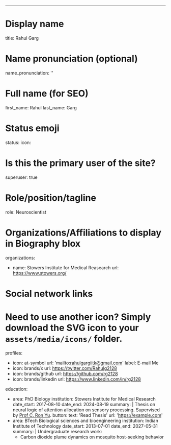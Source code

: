 ---
# Display name
title: Rahul Garg

# Name pronunciation (optional)
name_pronunciation: ''

# Full name (for SEO)
first_name: Rahul
last_name: Garg

# Status emoji
status:
  icon: 

# Is this the primary user of the site?
superuser: true

# Role/position/tagline
role: Neuroscientist

# Organizations/Affiliations to display in Biography blox
organizations:
  - name: Stowers Institute for Medical Reasearch
    url: https://www.stowers.org/

# Social network links
# Need to use another icon? Simply download the SVG icon to your `assets/media/icons/` folder.
profiles:
  - icon: at-symbol
    url: 'mailto:rahulgargiitk@gmail.com'
    label: E-mail Me
  - icon: brands/x
    url: https://twitter.com/Rahulg2128
  - icon: brands/github
    url: https://github.com/rg2128
  - icon: brands/linkedin
    url: https://www.linkedin.com/in/rg2128

education:
  - area: PhD Biology
    institution: Stowers Institute for Medical Research
    date_start: 2017-08-10
    date_end: 2024-08-19
    summary: |
      Thesis on neural logic of attention allocation on sensory processing. Supervised by [Prof C. Ron Yu](https://research.stowers.org/yulab/).
    button:
      text: 'Read Thesis'
      url: 'https://example.com'
  - area: BTech Biological sciences and bioengineering
    institution: Indian Institute of Technology
    date_start: 2013-07-01
    date_end: 2027-05-31
    summary: |
      Undergraduate research work:
      - Carbon dioxide plume dynamics on mosquito host-seeking behavior
  
